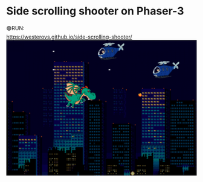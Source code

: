 # Side scrolling shooter on Phaser-3
🟢RUN:<br>
https://westerovs.github.io/side-scrolling-shooter/
<br>
<img src="cover.jpg">

